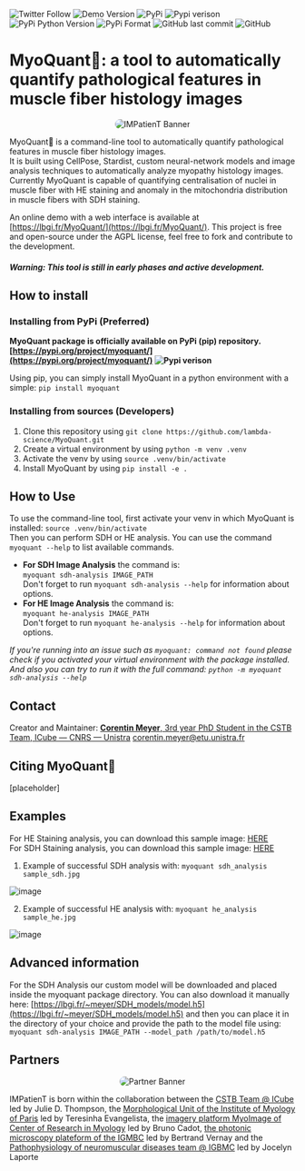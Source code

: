 ![Twitter Follow](https://img.shields.io/twitter/follow/corentinm_py?style=social) ![Demo Version](https://img.shields.io/badge/Demo-https%3A%2F%2Flbgi.fr%2FMyoQuant%2F-9cf) ![PyPi](https://img.shields.io/badge/PyPi-https%3A%2F%2Fpypi.org%2Fproject%2Fmyoquant%2F-blueviolet) ![Pypi verison](https://img.shields.io/pypi/v/myoquant) ![PyPi Python Version](https://img.shields.io/pypi/pyversions/myoquant) ![PyPi Format](https://img.shields.io/pypi/format/myoquant) ![GitHub last commit](https://img.shields.io/github/last-commit/lambda-science/MyoQuant) ![GitHub](https://img.shields.io/github/license/lambda-science/MyoQuant) 

# MyoQuant🔬: a tool to automatically quantify pathological features in muscle fiber histology images

<p align="center">
  <img src="https://i.imgur.com/mzALgZL.png" alt="IMPatienT Banner" style="border-radius: 25px;" />
</p>

MyoQuant🔬 is a command-line tool to automatically quantify pathological features in muscle fiber histology images.  
It is built using CellPose, Stardist, custom neural-network models and image analysis techniques to automatically analyze myopathy histology images. Currently MyoQuant is capable of quantifying centralisation of nuclei in muscle fiber with HE staining and anomaly in the mitochondria distribution in muscle fibers with SDH staining.  

An online demo with a web interface is available at [https://lbgi.fr/MyoQuant/](https://lbgi.fr/MyoQuant/). This project is free and open-source under the AGPL license, feel free to fork and contribute to the development. 

#### *Warning: This tool is still in early phases and active development.*

## How to install

### Installing from PyPi (Preferred)
**MyoQuant package is officially available on PyPi (pip) repository. [https://pypi.org/project/myoquant/](https://pypi.org/project/myoquant/) ![Pypi verison](https://img.shields.io/pypi/v/myoquant)** 

Using pip, you can simply install MyoQuant in a python environment with a simple: `pip install myoquant`

### Installing from sources (Developers)

1. Clone this repository using `git clone https://github.com/lambda-science/MyoQuant.git`
2. Create a virtual environment by using `python -m venv .venv`
3. Activate the venv by using `source .venv/bin/activate`
4. Install MyoQuant by using `pip install -e .`

## How to Use

To use the command-line tool, first activate your venv in which MyoQuant is installed: `source .venv/bin/activate`  
Then you can perform SDH or HE analysis. You can use the command `myoquant --help` to list available commands.

- **For SDH Image Analysis** the command is:  
  `myoquant sdh-analysis IMAGE_PATH`  
  Don't forget to run `myoquant sdh-analysis --help` for information about options.
- **For HE Image Analysis** the command is:  
  `myoquant he-analysis IMAGE_PATH`  
   Don't forget to run `myoquant he-analysis --help` for information about options.

_If you're running into an issue such as `myoquant: command not found` please check if you activated your virtual environment with the package installed. And also you can try to run it with the full command: `python -m myoquant sdh-analysis --help`_

## Contact
Creator and Maintainer: [**Corentin Meyer**, 3rd year PhD Student in the CSTB Team, ICube — CNRS — Unistra](https://lambda-science.github.io/)  <corentin.meyer@etu.unistra.fr>

## Citing MyoQuant🔬
[placeholder]  

## Examples

For HE Staining analysis, you can download this sample image: [HERE](https://www.lbgi.fr/~meyer/SDH_models/sample_he.jpg)  
For SDH Staining analysis, you can download this sample image: [HERE](https://www.lbgi.fr/~meyer/SDH_models/sample_sdh.jpg)

1. Example of successful SDH analysis with: `myoquant sdh_analysis sample_sdh.jpg`

![image](https://user-images.githubusercontent.com/20109584/198278737-24d69f61-058e-4a41-a463-68900a0dcbb6.png)

2. Example of successful HE analysis with: `myoquant he_analysis sample_he.jpg`

![image](https://user-images.githubusercontent.com/20109584/198280366-1cb424f5-50af-45f9-99d1-34e191fb2e20.png)

## Advanced information

For the SDH Analysis our custom model will be downloaded and placed inside the myoquant package directory. You can also download it manually here: [https://lbgi.fr/~meyer/SDH_models/model.h5](https://lbgi.fr/~meyer/SDH_models/model.h5) and then you can place it in the directory of your choice and provide the path to the model file using:  
`myoquant sdh-analysis IMAGE_PATH --model_path /path/to/model.h5`

## Partners

<p align="center">
  <img src="https://i.imgur.com/m5OGthE.png" alt="Partner Banner" style="border-radius: 25px;" />
</p>

IMPatienT is born within the collaboration between the [CSTB Team @ ICube](https://cstb.icube.unistra.fr/en/index.php/Home) led by Julie D. Thompson, the [Morphological Unit of the Institute of Myology of Paris](https://www.institut-myologie.org/en/recherche-2/neuromuscular-investigation-center/morphological-unit/) led by Teresinha Evangelista, the [imagery platform MyoImage of Center of Research in Myology](https://recherche-myologie.fr/technologies/myoimage/) led by Bruno Cadot, [the photonic microscopy plateform of the IGMBC](https://www.igbmc.fr/en/plateformes-technologiques/photonic-microscopy) led by Bertrand Vernay and the [Pathophysiology of neuromuscular diseases team @ IGBMC](https://www.igbmc.fr/en/igbmc/a-propos-de-ligbmc/directory/jocelyn-laporte) led by Jocelyn Laporte
